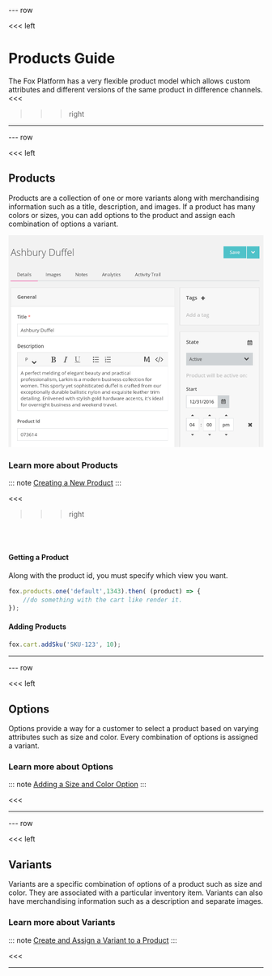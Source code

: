 --- row

<<< left
# Products Guide

The Fox Platform has a very flexible product model which allows custom attributes and
different versions of the same product in difference channels.
<<<

>>> right
<!-- include(../api-ref-snippet.md) -->
>>>

---

--- row

<<< left
## Products

Products are a collection of one or more variants along with merchandising information
such as a title, description, and images. If a product has many colors or sizes, 
you can add options to the product and assign each combination of options a variant. 


<img class='eimg' src="data/products.png"/>

### Learn more about Products
::: note
[Creating a New Product](products.html)
:::

<<<

>>> right

<br></br>
#### Getting a Product 

Along with the product id, you must specify which view you want.

``` javascript
fox.products.one('default',1343).then( (product) => {
    //do something with the cart like render it.
});
```

#### Adding Products
``` javascript
fox.cart.addSku('SKU-123', 10);
```

>>>

---

--- row 

<<< left

## Options

Options provide a way for a customer to select a product based on varying attributes such 
as size and color. Every combination of options is assigned a variant.

### Learn more about Options
::: note
[Adding a Size and Color Option](options.html)
:::

<<<

---

--- row 

<<< left

## Variants

Variants are a specific combination of options of a product such as size and color.
They are associated with a particular inventory item. Variants can also have merchandising
information such as a description and separate images.

### Learn more about Variants
::: note
[Create and Assign a Variant to a Product](variants.html)
:::

<<<

---

<!-- include(../support.md) -->
